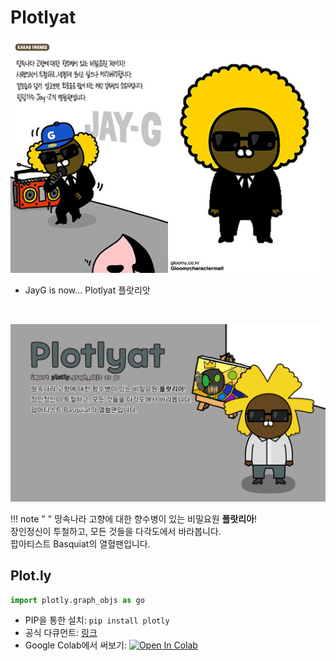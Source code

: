 # Plotlyat

![JayG](img/kakao_original/jayg.jpg)

- JayG is now... Plotlyat 플랏리앗

<br>

![Plotliat](img/pc_1920_1080/plotliat_pc.jpg)

!!! note " "
    땅속나라 고향에 대한 향수병이 있는 비밀요원 **플랏리아**!
    <br>
    장인정신이 투철하고, 모든 것들을 다각도에서 바라봅니다.
    <br>
    팝아티스트 Basquiat의 열혈팬입니다.

## Plot.ly

```python
import plotly.graph_objs as go
```

- PIP을 통한 설치: ``` pip install plotly ```
- 공식 다큐먼트: [링크](https://plotly.com/python-api-reference/)
- Google Colab에서 써보기: [![Open In Colab](https://colab.research.google.com/assets/colab-badge.svg)](https://colab.research.google.com/github/FeetCodingHommy/pypyo-friends/blob/master/jupyternotebooks/plotlyat.ipynb)